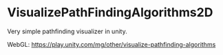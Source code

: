 # VisualizePathFindingAlgorithms2D

Very simple pathfinding visualizer in unity.

WebGL:
https://play.unity.com/mg/other/visualize-pathfinding-algorithms
